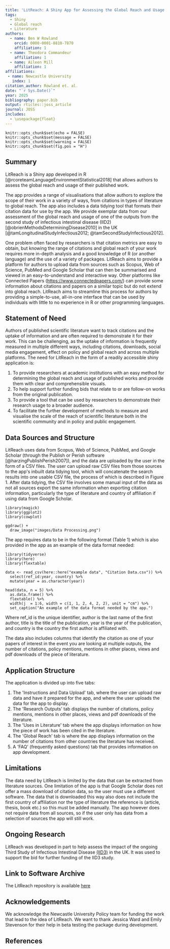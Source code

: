 ```yaml
---
title: 'LitReach: A Shiny App for Assessing the Global Reach and Usage of Published Work'
tags:
  - Shiny
  - Global reach
  - Literature
authors:
  - name: Ben W Rowland
    orcid: 0000-0001-8810-7870
    affiliation: 1 
  - name: Theodora Commandeur
    affiliation: 1
  - name: Aileen Mill
    affiliation: 1
affiliations:
 - name: Newcastle University
   index: 1
citation_author: Rowland et. al.
date: "`r Sys.Date()`"
year: 2025
bibliography: paper.bib
output: rticles::joss_article
journal: JOSS
includes:
  - \usepackage{float}
---
```


```{r setup, include=FALSE}
knitr::opts_chunk$set(echo = FALSE)
knitr::opts_chunk$set(message = FALSE)
knitr::opts_chunk$set(warning = FALSE)
knitr::opts_chunk$set(fig.pos = "H")

```

## Summary

LitReach is a Shiny app developed in R [@rcoreteamLanguageEnvironmentStatistical2018] that allows authors to assess the global reach and usage of their published work.

The app provides a range of visualisations that allow authors to explore the scope of their work in a variety of ways, from citations in types of literature to global reach. The app also includes a data tidying tool that formats their citation data for use by the app. We provide exemplar data from our assessment of the global reach and usage of one of the outputs from the second study of infectious intestinal disease (IID2) [@obrienMethodsDeterminingDisease2010] in the UK [@tamLongitudinalStudyInfectious2012; @tamSecondStudyInfectious2012]. 

One problem often faced by researchers is that citation metrics are easy to obtain, but knowing the range of citations and global reach of your work requires more in-depth analysis and a good knowledge of R (or another language) and the use of a variety of packages. LitReach aims to provide a platform for authors to upload data from sources such as Scopus, Web of Science, PubMed and Google Scholar that can then be summarised and viewed in an easy-to-understand and interactive way. Other platforms like Connected Papers (https://www.connectedpapers.com/) can provide some information about citations and papers on a similar topic but do not extend into global reach. LitReach aims to streamline this process for authors by providing a simple-to-use, all-in-one interface that can be used by individuals with little to no experience in R or other programming languages.

## Statement of Need

Authors of published scientific literature want to track citations and the uptake of information and are often required to demonstrate it for their work. This can be challenging, as the uptake of information is frequently measured in multiple different ways, including citations, downloads, social media engagement, effect on policy and global reach and across multiple platforms. The need for LitReach in the form of a readily accessible shiny application is:

1. To provide researchers at academic institutions with an easy method for determining the global reach and usage of published works and provide them with clear and comprehensible visuals.
2. To help support further funding bids that relate to or are follow-on works from the original publication.
3. To provide a tool that can be used by researchers to demonstrate their research usage to a broader audience.
4. To facilitate the further development of methods to measure and visualise the scale of the reach of scientific literature both in the scientific community and in policy and public engagement.

## Data Sources and Structure

LitReach uses data from Scopus, Web of Science, PubMed, and Google Scholar (through the Publish or Perish software [@harzingPublishPerish2007]), and the data are uploaded by the user in the form of a CSV files. The user can upload raw CSV files from those sources to the app's inbuilt data tidying tool, which will concatenate the search results into one usable CSV file, the process of which is described in Figure 1. After data tidying, the CSV file involves some manual input of the data as not all sources export the same information when exporting citation information, particularly the type of literature and country of affiliation if using data from Google Scholar.    

```{r fig.cap="The process of citation data preparation and tidying"}
library(magick)
library(ggplot2)
library(cowplot)

ggdraw() +
  draw_image("images/Data Processing.png") 

```

The app requires data to be in the following format (Table 1) which is also provided in the app as an example of the data format needed:

```{r}
library(tidyverse)
library(here)
library(flextable)

data <- read_csv(here::here("example data", "Citation Data.csv")) %>% 
  select(ref_id:year, country) %>% 
  mutate(year = as.character(year))

head(data, n = 5) %>%
  as.data.frame() %>% 
  flextable() %>% 
  width(j  = 1:6, width = c(1, 1, 2, 4, 2, 2), unit = "cm") %>% 
  set_caption("An example of the data format needed by the app.")

```

Where ref_id is the unique identifier, author is the last name of the first author, title is the title of the publication, year is the year of the publication, and country is the country the first author is affiliated with. 

The data also includes columns that identify the citation as one of your papers of interest in the event you are looking at multiple outputs, the number of citations, policy mentions, mentions in other places, views and pdf downloads of the piece of literature. 

## Application Structure

The application is divided up into five tabs:  

1. The 'Instructions and Data Upload' tab, where the user can upload raw data and have it prepared for the app, and where the user uploads the data for the app to display.  
2. The 'Research Outputs' tab displays the number of citations, policy mentions, mentions in other places, views and pdf downloads of the literature.
3. The 'Uses in Literature' tab where the app displays information on how the piece of work has been cited in the literature.  
4. The 'Global Reach' tab is where the app displays information on the number of citations from other countries the literature has received.  
5. A 'FAQ' (frequently asked questions) tab that provides information on app development. 
  
## Limitations

The data need by LitReach is limited by the data that can be extracted from literature sources. One limitation of the app is that Google Scholar does not offer a mass download of citation data, so the user must use a different software. The data that is downloaded this way also does not include the first country of affiliation nor the type of literature the reference is (article, thesis, book etc.) so this must be added manually. The app however does not require data from all sources, so if the user only has data from a selection of sources the app will still work.

## Ongoing Research

LitReach was developed in part to help assess the impact of the ongoing Third Study of Infectious Intestinal Disease [(IID3)](https://www.food.gov.uk/research/foodborne-pathogens/the-third-study-of-infectious-intestinal-disease-in-the-uk-iid3) in the UK. It was used to support the bid for further funding of the IID3 study. 

## Link to Software Archive

The LitReach repository is available [here](https://github.com/BRowland-git/LitReach)

## Acknowledgements

We acknowledge the Newcastle University Policy team for funding the work that lead to the idea of LitReach. We want to thank Jessica Ward and Emily Stevenson for their help in beta testing the package during development. 

## References
